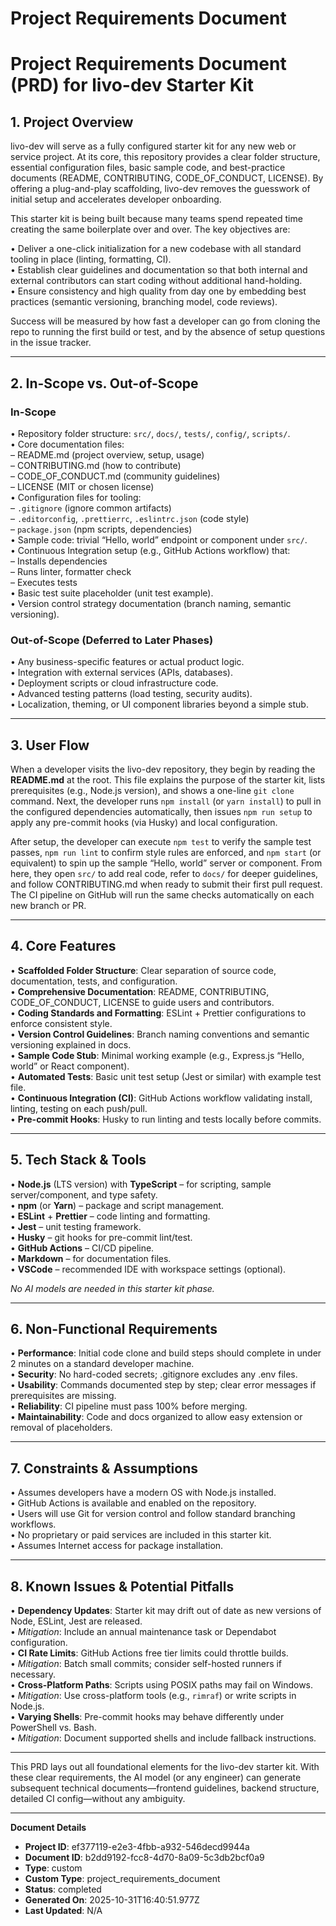 # Project Requirements Document

# Project Requirements Document (PRD) for livo-dev Starter Kit

## 1. Project Overview
livo-dev will serve as a fully configured starter kit for any new web or service project. At its core, this repository provides a clear folder structure, essential configuration files, basic sample code, and best-practice documents (README, CONTRIBUTING, CODE_OF_CONDUCT, LICENSE). By offering a plug-and-play scaffolding, livo-dev removes the guesswork of initial setup and accelerates developer onboarding.

This starter kit is being built because many teams spend repeated time creating the same boilerplate over and over. The key objectives are:

• Deliver a one-click initialization for a new codebase with all standard tooling in place (linting, formatting, CI).  
• Establish clear guidelines and documentation so that both internal and external contributors can start coding without additional hand-holding.  
• Ensure consistency and high quality from day one by embedding best practices (semantic versioning, branching model, code reviews).

Success will be measured by how fast a developer can go from cloning the repo to running the first build or test, and by the absence of setup questions in the issue tracker.

---

## 2. In-Scope vs. Out-of-Scope

### In-Scope

• Repository folder structure: `src/`, `docs/`, `tests/`, `config/`, `scripts/`.  
• Core documentation files:  
  – README.md (project overview, setup, usage)  
  – CONTRIBUTING.md (how to contribute)  
  – CODE_OF_CONDUCT.md (community guidelines)  
  – LICENSE (MIT or chosen license)  
• Configuration files for tooling:  
  – `.gitignore` (ignore common artifacts)  
  – `.editorconfig`, `.prettierrc`, `.eslintrc.json` (code style)  
  – `package.json` (npm scripts, dependencies)  
• Sample code: trivial “Hello, world” endpoint or component under `src/`.  
• Continuous Integration setup (e.g., GitHub Actions workflow) that:  
  – Installs dependencies  
  – Runs linter, formatter check  
  – Executes tests  
• Basic test suite placeholder (unit test example).  
• Version control strategy documentation (branch naming, semantic versioning).  

### Out-of-Scope (Deferred to Later Phases)

• Any business-specific features or actual product logic.  
• Integration with external services (APIs, databases).  
• Deployment scripts or cloud infrastructure code.  
• Advanced testing patterns (load testing, security audits).  
• Localization, theming, or UI component libraries beyond a simple stub.  

---

## 3. User Flow

When a developer visits the livo-dev repository, they begin by reading the **README.md** at the root. This file explains the purpose of the starter kit, lists prerequisites (e.g., Node.js version), and shows a one-line `git clone` command. Next, the developer runs `npm install` (or `yarn install`) to pull in the configured dependencies automatically, then issues `npm run setup` to apply any pre-commit hooks (via Husky) and local configuration.

After setup, the developer can execute `npm test` to verify the sample test passes, `npm run lint` to confirm style rules are enforced, and `npm start` (or equivalent) to spin up the sample “Hello, world” server or component. From here, they open `src/` to add real code, refer to `docs/` for deeper guidelines, and follow CONTRIBUTING.md when ready to submit their first pull request. The CI pipeline on GitHub will run the same checks automatically on each new branch or PR.

---

## 4. Core Features

• **Scaffolded Folder Structure**: Clear separation of source code, documentation, tests, and configuration.  
• **Comprehensive Documentation**: README, CONTRIBUTING, CODE_OF_CONDUCT, LICENSE to guide users and contributors.  
• **Coding Standards and Formatting**: ESLint + Prettier configurations to enforce consistent style.  
• **Version Control Guidelines**: Branch naming conventions and semantic versioning explained in docs.  
• **Sample Code Stub**: Minimal working example (e.g., Express.js “Hello, world” or React component).  
• **Automated Tests**: Basic unit test setup (Jest or similar) with example test file.  
• **Continuous Integration (CI)**: GitHub Actions workflow validating install, linting, testing on each push/pull.  
• **Pre-commit Hooks**: Husky to run linting and tests locally before commits.  

---

## 5. Tech Stack & Tools

• **Node.js** (LTS version) with **TypeScript** – for scripting, sample server/component, and type safety.  
• **npm** (or **Yarn**) – package and script management.  
• **ESLint** + **Prettier** – code linting and formatting.  
• **Jest** – unit testing framework.  
• **Husky** – git hooks for pre-commit lint/test.  
• **GitHub Actions** – CI/CD pipeline.  
• **Markdown** – for documentation files.  
• **VSCode** – recommended IDE with workspace settings (optional).  

_No AI models are needed in this starter kit phase._

---

## 6. Non-Functional Requirements

• **Performance**: Initial code clone and build steps should complete in under 2 minutes on a standard developer machine.  
• **Security**: No hard-coded secrets; .gitignore excludes any .env files.  
• **Usability**: Commands documented step by step; clear error messages if prerequisites are missing.  
• **Reliability**: CI pipeline must pass 100% before merging.  
• **Maintainability**: Code and docs organized to allow easy extension or removal of placeholders.

---

## 7. Constraints & Assumptions

• Assumes developers have a modern OS with Node.js installed.  
• GitHub Actions is available and enabled on the repository.  
• Users will use Git for version control and follow standard branching workflows.  
• No proprietary or paid services are included in this starter kit.  
• Assumes Internet access for package installation.

---

## 8. Known Issues & Potential Pitfalls

• **Dependency Updates**: Starter kit may drift out of date as new versions of Node, ESLint, Jest are released.  
  • _Mitigation_: Include an annual maintenance task or Dependabot configuration.  
• **CI Rate Limits**: GitHub Actions free tier limits could throttle builds.  
  • _Mitigation_: Batch small commits; consider self-hosted runners if necessary.  
• **Cross-Platform Paths**: Scripts using POSIX paths may fail on Windows.  
  • _Mitigation_: Use cross-platform tools (e.g., `rimraf`) or write scripts in Node.js.  
• **Varying Shells**: Pre-commit hooks may behave differently under PowerShell vs. Bash.  
  • _Mitigation_: Document supported shells and include fallback instructions.

---

This PRD lays out all foundational elements for the livo-dev starter kit. With these clear requirements, the AI model (or any engineer) can generate subsequent technical documents—frontend guidelines, backend structure, detailed CI config—without any ambiguity.

---
**Document Details**
- **Project ID**: ef377119-e2e3-4fbb-a932-546decd9944a
- **Document ID**: b2dd9192-fcc8-4d70-8a09-5c3db2bcf0a9
- **Type**: custom
- **Custom Type**: project_requirements_document
- **Status**: completed
- **Generated On**: 2025-10-31T16:40:51.977Z
- **Last Updated**: N/A
